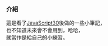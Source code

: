 ### 介紹
這是看了[JavaScript30](https://github.com/wesbos/JavaScript30)後做的一些小筆記，  
也不知道未來會不會用到，哈哈，  
就當作是給自己的小練習。
